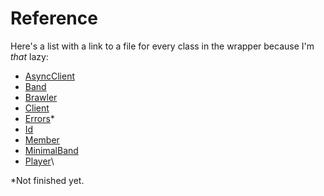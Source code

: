 # Reference

Here's a list with a link to a file for every class in the wrapper because I'm *that* lazy:

- [AsyncClient](https://github.com/umbresp/brawlstars/blob/master/brawlstars/docs/asyncclient.md)
- [Band](https://github.com/umbresp/brawlstars/blob/master/brawlstars/docs/band.md)
- [Brawler](https://github.com/umbresp/brawlstars/blob/master/brawlstars/docs/brawler.md)
- [Client](https://github.com/umbresp/brawlstars/blob/master/brawlstars/docs/client.md)
- [Errors](https://github.com/umbresp/brawlstars/blob/master/brawlstars/docs/errors.md)\*
- [Id](https://github.com/umbresp/brawlstars/blob/master/brawlstars/docs/id.md)
- [Member](https://github.com/umbresp/brawlstars/blob/master/brawlstars/docs/member.md)
- [MinimalBand](https://github.com/umbresp/brawlstars/blob/master/brawlstars/docs/minimalband.md)
- [Player](https://github.com/umbresp/brawlstars/blob/master/brawlstars/docs/player.md)\

\*Not finished yet.
